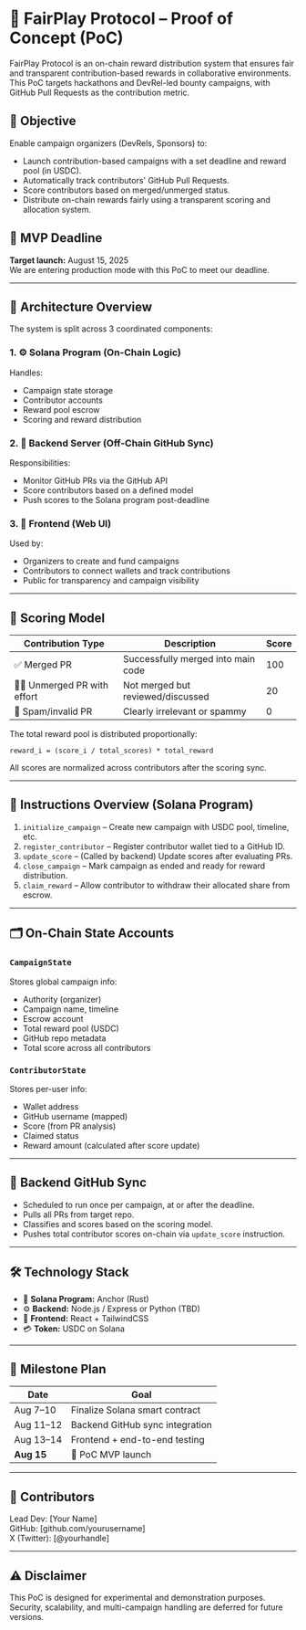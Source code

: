 
# 🧠 FairPlay Protocol – Proof of Concept (PoC)

FairPlay Protocol is an on-chain reward distribution system that ensures fair and transparent contribution-based rewards in collaborative environments. This PoC targets hackathons and DevRel-led bounty campaigns, with GitHub Pull Requests as the contribution metric.

## 📌 Objective

Enable campaign organizers (DevRels, Sponsors) to:
- Launch contribution-based campaigns with a set deadline and reward pool (in USDC).
- Automatically track contributors' GitHub Pull Requests.
- Score contributors based on merged/unmerged status.
- Distribute on-chain rewards fairly using a transparent scoring and allocation system.

## 🚀 MVP Deadline

**Target launch:** August 15, 2025  
We are entering production mode with this PoC to meet our deadline.

---

## 🧱 Architecture Overview

The system is split across 3 coordinated components:

### 1. ⚙️ Solana Program (On-Chain Logic)
Handles:
- Campaign state storage
- Contributor accounts
- Reward pool escrow
- Scoring and reward distribution

### 2. 🧠 Backend Server (Off-Chain GitHub Sync)
Responsibilities:
- Monitor GitHub PRs via the GitHub API
- Score contributors based on a defined model
- Push scores to the Solana program post-deadline

### 3. 🎨 Frontend (Web UI)
Used by:
- Organizers to create and fund campaigns
- Contributors to connect wallets and track contributions
- Public for transparency and campaign visibility

---

## 🧮 Scoring Model

| Contribution Type | Description                        | Score |
|-------------------|------------------------------------|-------|
| ✅ Merged PR      | Successfully merged into main code | 100   |
| 🕵️‍♂️ Unmerged PR with effort | Not merged but reviewed/discussed  | 20    |
| 🚫 Spam/invalid PR| Clearly irrelevant or spammy       | 0     |

The total reward pool is distributed proportionally:

```
reward_i = (score_i / total_scores) * total_reward
```

All scores are normalized across contributors after the scoring sync.

---

## 📜 Instructions Overview (Solana Program)

1. `initialize_campaign` – Create new campaign with USDC pool, timeline, etc.
2. `register_contributor` – Register contributor wallet tied to a GitHub ID.
3. `update_score` – (Called by backend) Update scores after evaluating PRs.
4. `close_campaign` – Mark campaign as ended and ready for reward distribution.
5. `claim_reward` – Allow contributor to withdraw their allocated share from escrow.

---

## 🗂️ On-Chain State Accounts

### `CampaignState`
Stores global campaign info:
- Authority (organizer)
- Campaign name, timeline
- Escrow account
- Total reward pool (USDC)
- GitHub repo metadata
- Total score across all contributors

### `ContributorState`
Stores per-user info:
- Wallet address
- GitHub username (mapped)
- Score (from PR analysis)
- Claimed status
- Reward amount (calculated after score update)

---

## 🔗 Backend GitHub Sync

- Scheduled to run once per campaign, at or after the deadline.
- Pulls all PRs from target repo.
- Classifies and scores based on the scoring model.
- Pushes total contributor scores on-chain via `update_score` instruction.

---

## 🛠️ Technology Stack

- 🧱 **Solana Program:** Anchor (Rust)
- ⚙️ **Backend:** Node.js / Express or Python (TBD)
- 🎨 **Frontend:** React + TailwindCSS
- 💳 **Token:** USDC on Solana

---

## 📅 Milestone Plan

| Date       | Goal                            |
|------------|---------------------------------|
| Aug 7–10   | Finalize Solana smart contract  |
| Aug 11–12  | Backend GitHub sync integration |
| Aug 13–14  | Frontend + end-to-end testing   |
| **Aug 15** | 🎉 PoC MVP launch                |

---

## 🤝 Contributors

Lead Dev: [Your Name]  
GitHub: [github.com/yourusername]  
X (Twitter): [@yourhandle]

---

## ⚠️ Disclaimer

This PoC is designed for experimental and demonstration purposes. Security, scalability, and multi-campaign handling are deferred for future versions.
